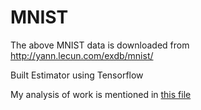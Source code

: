 # MNIST

The above MNIST data is downloaded from http://yann.lecun.com/exdb/mnist/ 

Built Estimator using Tensorflow

My analysis of work is mentioned in [this file](Various%20Models.md)
